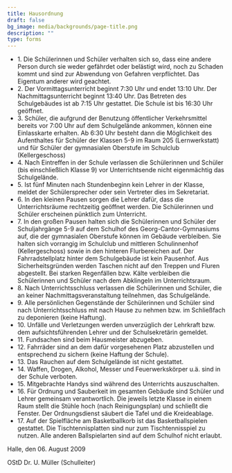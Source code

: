 ```yaml
---
title: Hausordnung
draft: false
bg_image: media/backgrounds/page-title.png
description: ""
type: forms
---
```


- 1\. Die Schülerinnen und Schüler verhalten sich so, dass eine andere Person durch sie weder gefährdet oder belästigt wird, noch zu Schaden kommt und sind zur Abwendung von Gefahren verpflichtet. Das Eigentum anderer wird geachtet.
- 2\. Der Vormittagsunterricht beginnt 7:30 Uhr und endet 13:10 Uhr. Der Nachmittagsunterricht beginnt 13:40 Uhr. Das Betreten des Schulgebäudes ist ab 7:15 Uhr gestattet. Die Schule ist bis 16:30 Uhr geöffnet.
- 3\. Schüler, die aufgrund der Benutzung öffentlicher Verkehrsmittel bereits vor 7:00 Uhr  auf dem Schulgelände ankommen, können eine Einlasskarte erhalten. Ab 6:30 Uhr besteht dann die Möglichkeit des Aufenthaltes für Schüler der Klassen 5-9 im Raum 205 (Lernwerkstatt) und für Schüler der gymnasialen Oberstufe im Schulclub (Kellergeschoss)
- 4\. Nach Eintreffen in der Schule verlassen die Schülerinnen und Schüler (bis einschließlich Klasse 9) vor Unterrichtsende nicht eigenmächtig das Schulgelände.
- 5\. Ist fünf Minuten nach Stundenbeginn kein Lehrer in der Klasse, meldet der Schülersprecher oder sein Vertreter dies im Sekretariat.
- 6\. In den kleinen Pausen sorgen die Lehrer dafür, dass die Unterrichtsräume rechtzeitig geöffnet werden. Die Schülerinnen und Schüler erscheinen pünktlich zum Unterricht.
- 7\. In den großen Pausen halten sich die Schülerinnen und Schüler der Schuljahrgänge 5-9  auf dem Schulhof des Georg-Cantor-Gymnasiums auf, die der gymnasialen Oberstufe können im Gebäude verbleiben. Sie halten sich vorrangig im Schulclub und mittleren Schulinnenhof (Kellergeschoss) sowie in den hinteren Flurbereichen auf.  Der Fahrradstellplatz hinter dem Schulgebäude ist kein Pausenhof. Aus Sicherheitsgründen werden Taschen nicht auf den Treppen und Fluren abgestellt. Bei starken Regenfällen bzw. Kälte verbleiben die Schülerinnen und Schüler nach dem Abklingeln im Unterrichtsraum.
- 8\. Nach Unterrichtsschluss verlassen die Schülerinnen und Schüler, die an keiner Nachmittagsveranstaltung teilnehmen, das Schulgelände.
- 9\. Alle persönlichen Gegenstände der Schülerinnen und Schüler sind nach Unterrichtsschluss mit nach Hause zu nehmen bzw. im Schließfach zu deponieren (keine Haftung).
- 10\. Unfälle und Verletzungen werden unverzüglich der Lehrkraft bzw. dem aufsichtsführenden Lehrer und der Schulsekretärin gemeldet.
- 11\. Fundsachen sind beim Hausmeister abzugeben.
- 12\. Fahrräder sind an dem dafür vorgesehenen Platz abzustellen und entsprechend zu sichern (keine Haftung der Schule).
- 13\. Das Rauchen auf dem Schulgelände ist nicht gestattet.
- 14\. Waffen, Drogen, Alkohol, Messer und Feuerwerkskörper u.ä. sind in der Schule verboten.
- 15\. Mitgebrachte Handys sind während des Unterrichts auszuschalten.
- 16\. Für Ordnung und Sauberkeit im gesamten Gebäude sind Schüler und Lehrer gemeinsam verantwortlich. Die jeweils letzte Klasse in einem Raum stellt die Stühle hoch (nach Reinigungsplan) und schließt die Fenster. Der Ordnungsdienst säubert die Tafel und die Kreideablage.
- 17\. Auf der Spielfläche am Basketballkorb ist das Basketballspielen gestattet. Die Tischtennisplatten sind nur zum Tischtennisspiel zu nutzen. Alle anderen Ballspielarten sind auf dem Schulhof nicht erlaubt.


Halle, den 06. August 2009

OStD Dr. U. Müller (Schulleiter)
